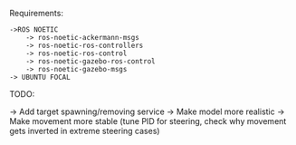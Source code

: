 Requirements:

    ->ROS NOETIC
        -> ros-noetic-ackermann-msgs
        -> ros-noetic-ros-controllers
        -> ros-noetic-ros-control
        -> ros-noetic-gazebo-ros-control
        -> ros-noetic-gazebo-msgs
    -> UBUNTU FOCAL
    
TODO:

-> Add target spawning/removing service
-> Make model more realistic
-> Make movement more stable (tune PID for steering, check why movement gets inverted in extreme steering cases) 